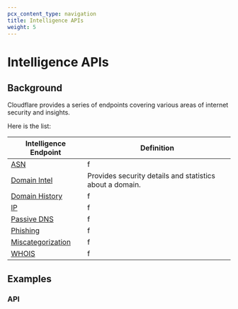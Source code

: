 ```yaml
---
pcx_content_type: navigation
title: Intelligence APIs
weight: 5
---
```


# Intelligence APIs

## Background
Cloudflare provides a series of endpoints covering various areas of internet security and insights. 

Here is the list:

| Intelligence Endpoint | Definition |
| --- | --- |
| [ASN](/api/operations/asn-intelligence-get-asn-overview) | f |
| [Domain Intel](/api/operations/domain-intelligence-get-domain-details) | Provides security details and statistics about a domain. |
| [Domain History](/api/operations/domain-history-get-domain-history) | f |
| [IP](/api/operations/ip-intelligence-get-ip-overview) | f |
| [Passive DNS](/api/operations/passive-dns-by-ip-get-passive-dns-by-ip) | f |
| [Phishing](/api/operations/phishing-url-information-get-results-for-a-url-scan) | f |
| [Miscategorization](/api/operations/miscategorization-create-miscategorization) | f |
| [WHOIS](/api/operations/whois-record-get-whois-record) | f |

## Examples

### API 
